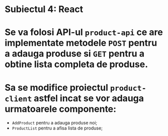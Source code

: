 # Subiectul 4: React

# Se va folosi API-ul `product-api` ce are implementate metodele `POST` pentru a adauga produse si `GET` pentru a obtine lista completa de produse.
# Sa se modifice proiectul `product-client` astfel incat se vor adauga urmatoarele componente:
- `AddProduct` pentru a adauga produse noi;
- `ProductList` pentru a afisa lista de produse;
